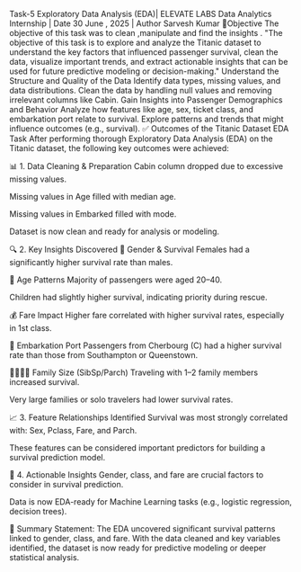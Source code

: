 Task-5 Exploratory Data Analysis (EDA)| ELEVATE LABS Data Analytics Internship | Date 30 June , 2025 | Author Sarvesh Kumar
📝Objective
The objective of this task was to clean ,manipulate and find the insights .
"The objective of this task is to explore and analyze the Titanic dataset to understand the key factors that influenced passenger survival, clean the data, visualize important trends, and extract actionable insights that can be used for future predictive modeling or decision-making."
Understand the Structure and Quality of the Data
Identify data types, missing values, and data distributions.
Clean the data by handling null values and removing irrelevant columns like Cabin.
Gain Insights into Passenger Demographics and Behavior
Analyze how features like age, sex, ticket class, and embarkation port relate to survival.
Explore patterns and trends that might influence outcomes (e.g., survival).
✅ Outcomes of the Titanic Dataset EDA Task
After performing thorough Exploratory Data Analysis (EDA) on the Titanic dataset, the following key outcomes were achieved:

📊 1. Data Cleaning & Preparation
Cabin column dropped due to excessive missing values.

Missing values in Age filled with median age.

Missing values in Embarked filled with mode.

Dataset is now clean and ready for analysis or modeling.

🔍 2. Key Insights Discovered
🚻 Gender & Survival
Females had a significantly higher survival rate than males.

👶 Age Patterns
Majority of passengers were aged 20–40.

Children had slightly higher survival, indicating priority during rescue.

💰 Fare Impact
Higher fare correlated with higher survival rates, especially in 1st class.

🧳 Embarkation Port
Passengers from Cherbourg (C) had a higher survival rate than those from Southampton or Queenstown.

👨‍👩‍👧‍👦 Family Size (SibSp/Parch)
Traveling with 1–2 family members increased survival.

Very large families or solo travelers had lower survival rates.

📈 3. Feature Relationships Identified
Survival was most strongly correlated with: Sex, Pclass, Fare, and Parch.

These features can be considered important predictors for building a survival prediction model.

🧠 4. Actionable Insights
Gender, class, and fare are crucial factors to consider in survival prediction.

Data is now EDA-ready for Machine Learning tasks (e.g., logistic regression, decision trees).

🧾 Summary Statement:
The EDA uncovered significant survival patterns linked to gender, class, and fare. With the data cleaned and key variables identified, the dataset is now ready for predictive modeling or deeper statistical analysis.
